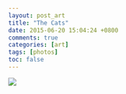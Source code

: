 ```yaml
---
layout: post_art
title: "The Cats"
date: 2015-06-20 15:04:24 +0800
comments: true
categories: [art]
tags: [photos]
toc: false
---
```


<img src="https://s-media-cache-ak0.pinimg.com/736x/a7/9c/d5/a79cd504e0f6690d268ffdd867cf3b29.jpg" />
